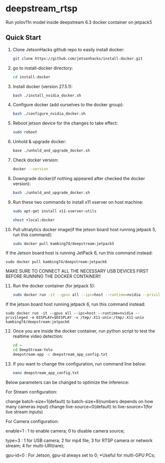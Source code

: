 # deepstream_rtsp
Run yolov11n model inside deepstream 6.3 docker container on jetpack5

## Quick Start

1. Clone JetsonHacks github repo to easily install docker:
   ```bash
   git clone https://github.com/jetsonhacks/install-docker.git

2. go to install-docker directory:
   ```bash
   cd install-docker

3. Install docker (version 27.5.1):
   ```bash
   bash ./install_nvidia_docker.sh

4. Configure docker (add ourselves to the docker group):
   ```bash
   bash ./configure_nvidia_docker.sh

5. Reboot jetson device for the changes to take effect:
   ```bash
   sudo reboot

6. Unhold & upgrade docker:
   ```bash
   base ./unhold_and_upgrade_docker.sh

7. Check docker version:
   ```bash
   docker --version

8. Downgrade docker(if nothing appeared after checked the docker version):
   ```bash
   bash ./unhold_and_upgrade_docker.sh

9. Run these two commands to install x11 xserver on host machine:
   ```bash
   sudo apt-get install x11-xserver-utils

   xhost +local:docker

10. Pull ultralytics docker image(if the jetson board host running jetpack 5, run this command):
    ```bash
    sudo docker pull kambing74/deepstream:jetpack5

If the Jetson board host is running JetPack 6, run this command instead:    
   ```
   sudo docker pull kambing74/deepstream:jetpack6
   ```

MAKE SURE TO CONNECT ALL THE NECESSARY USB DEVICES FIRST BEFORE RUNNING THE DOCKER CONTAINER!!

11. Run the docker container (for jetpack 5):
    ```bash
    sudo docker run -it --gpus all --ipc=host --runtime=nvidia --privileged -e DISPLAY=$DISPLAY -v /tmp/.X11-unix:/tmp/.X11-unix kambing74/deepstream:jetpack5
    ```
If the jetson board host running jetpack 6, run this command instead:    
   ```
   sudo docker run -it --gpus all --ipc=host --runtime=nvidia --privileged -e DISPLAY=$DISPLAY -v /tmp/.X11-unix:/tmp/.X11-unix kambing74/deepstream:jetpack6
   ```

12. Once you are inside the docker container, run python script to test the realtime video detection:
    ```bash
    cd ~
    cd DeepStream-Yolo
    deepstream-app -c deepstream_app_config.txt

13. If you want to change the configuration, run command line below:
    ```bash
    nano deepstream_app_config.txt

Below parameters can be changed to optimize the inference:    
   
   For Stream configuration:
   
   change batch-size=1(default) to batch-size=8(numbers depends on how many cameras input)
   change live-source=0(default) to live-source=1(for live stream inputs)

   For Camera configuration:

   enable=1 :
   1 to enable camera;
   0 to disable camera source;

   type=3 :
   1 for USB camera;
   2 for mp4 file;
   3 for RTSP camera or network stream;
   4 for multi-URI(rare);

   gpu-id=0 :
   For Jetson, gpu-id always set to 0;
   *Useful for multi-GPU PCs;

